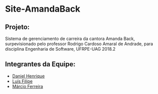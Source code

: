 # Site-AmandaBack
## Projeto: 
Sistema de gerenciamento de carreira da cantora Amanda Back, surpevisionado pelo professor Rodrigo Cardoso Amaral de Andrade, para disciplina Engenharia de Software, UFRPE-UAG 2018.2 
## Integrantes da Equipe:
- [Daniel Henrique](https://github.com/DanSales)
- [Luís Filipe](https://github.com/lfmaster780)
- [Márcio Ferreira](https://github.com/MarcioFerreiraII)
